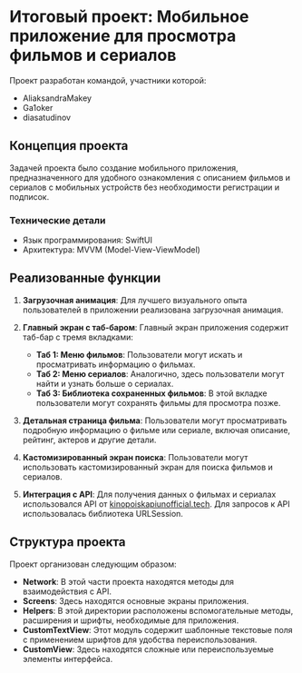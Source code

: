 # Итоговый проект: Мобильное приложение для просмотра фильмов и сериалов

Проект разработан командой, участники которой:

- AliaksandraMakey
- Ga1oker
- diasatudinov

## Концепция проекта

Задачей проекта было создание мобильного приложения, предназначенного для удобного ознакомления с описанием фильмов и сериалов с мобильных устройств без необходимости регистрации и подписок. 

### Технические детали

- Язык программирования: SwiftUI
- Архитектура: MVVM (Model-View-ViewModel)

## Реализованные функции

1. **Загрузочная анимация**: Для лучшего визуального опыта пользователей в приложении реализована загрузочная анимация.

2. **Главный экран с таб-баром**: Главный экран приложения содержит таб-бар с тремя вкладками:

   - **Таб 1: Меню фильмов**: Пользователи могут искать и просматривать информацию о фильмах.
   - **Таб 2: Меню сериалов**: Аналогично, здесь пользователи могут найти и узнать больше о сериалах.
   - **Таб 3: Библиотека сохраненных фильмов**: В этой вкладке пользователи могут сохранять фильмы для просмотра позже.

3. **Детальная страница фильма**: Пользователи могут просматривать подробную информацию о фильме или сериале, включая описание, рейтинг, актеров и другие детали.

4. **Кастомизированный экран поиска**: Пользователи могут использовать кастомизированный экран для поиска фильмов и сериалов.

5. **Интеграция с API**: Для получения данных о фильмах и сериалах использовался API от [kinopoiskapiunofficial.tech](https://kinopoiskapiunofficial.tech). Для запросов к API использовалась библиотека URLSession.

## Структура проекта

Проект организован следующим образом:

- **Network**: В этой части проекта находятся методы для взаимодействия с API.
- **Screens**: Здесь находятся основные экраны приложения.
- **Helpers**: В этой директории расположены вспомогательные методы, расширения и шрифты, необходимые для приложения.
- **CustomTextView**: Этот модуль содержит шаблонные текстовые поля с применением шрифтов для удобства переиспользования.
- **CustomView**: Здесь находятся сложные или переиспользуемые элементы интерфейса.

